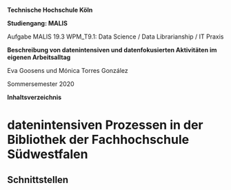 **Technische Hochschule Köln**

**Studiengang: MALIS**

Aufgabe MALIS 19.3 WPM_T9.1: Data Science / Data Librarianship / IT Praxis


**Beschreibung von datenintensiven und datenfokusierten Aktivitäten im eigenen Arbeitsalltag**

Eva Goosens und Mónica Torres González

Sommersemester 2020



**Inhaltsverzeichnis**
# datenintensiven Prozessen in der Bibliothek der Fachhochschule Südwestfalen
## Schnittstellen
### 







